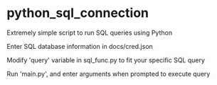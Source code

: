 # python_sql_connection
Extremely simple script to run SQL queries using Python

Enter SQL database information in docs/cred.json

Modify 'query' variable in sql_func.py to fit your specific SQL query

Run 'main.py', and enter arguments when prompted to execute query

